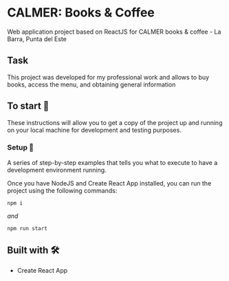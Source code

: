 # CALMER: Books & Coffee
Web application project based on ReactJS for CALMER books & coffee - La Barra, Punta del Este

## Task
This project was developed for my professional work and allows to buy books, access the menu, and obtaining general information

## To start 🚀

These instructions will allow you to get a copy of the project up and running on your local machine for development and testing purposes.

### Setup 🔧

A series of step-by-step examples that tells you what to execute to have a development environment running.

Once you have NodeJS and Create React App installed, you can run the project using the following commands:

```
npm i
```

_and_

```
npm run start
```


## Built with 🛠️

* Create React App




